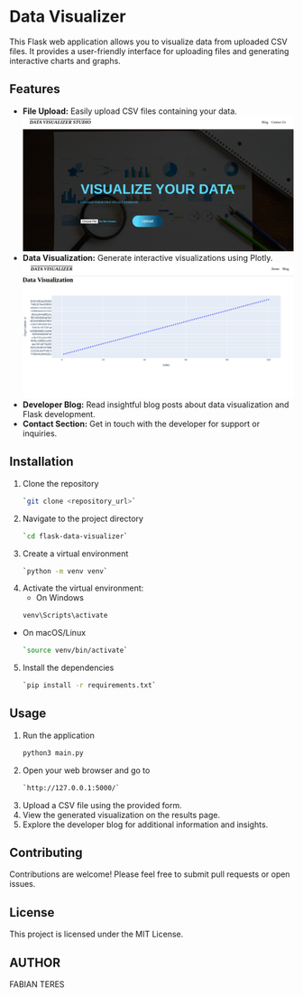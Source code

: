 # Data Visualizer

This Flask web application allows you to visualize data from uploaded CSV files. It provides a user-friendly interface for uploading files and generating interactive charts and graphs.

## Features

*   **File Upload:** Easily upload CSV files containing your data.
![Upload page](/static/Screenshot%20from%202024-09-15%2016-49-24.png)
*   **Data Visualization:** Generate interactive visualizations using Plotly.
![Visualization example](/static/Screenshot%20from%202024-09-15%2016-50-39.png)
*   **Developer Blog:** Read insightful blog posts about data visualization and Flask development.
*   **Contact Section:** Get in touch with the developer for support or inquiries.

## Installation

1.  Clone the repository
    ```bash
    `git clone <repository_url>`
2.  Navigate to the project directory
    ```bash
    `cd flask-data-visualizer`
3.  Create a virtual environment
    ```bash
    `python -m venv venv`
4.  Activate the virtual environment:
    *   On Windows
    ```bash
    venv\Scripts\activate
*   On macOS/Linux
    ```bash
    `source venv/bin/activate`
5.  Install the dependencies
    ```bash
    `pip install -r requirements.txt`

## Usage

1.  Run the application
    ```bash
    python3 main.py
2.  Open your web browser and go to
    ```bash
    `http://127.0.0.1:5000/`
3.  Upload a CSV file using the provided form.
4.  View the generated visualization on the results page.
5.  Explore the developer blog for additional information and insights.

## Contributing

Contributions are welcome! Please feel free to submit pull requests or open issues.

## License

This project is licensed under the MIT License.

## AUTHOR
FABIAN TERES